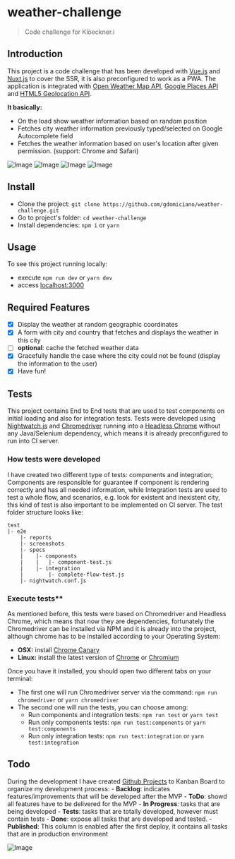 # weather-challenge

> Code challenge for Klöeckner.i

## Introduction

This project is a code challenge that has been developed with [Vue.js](https://vuejs.org/) and [Nuxt.js](https://nuxtjs.org/) to cover the SSR, it is also preconfigured to work as a PWA.
The application is integrated with [Open Weather Map API](http://openweathermap.org/API#weather), [Google Places API](https://developers.google.com/places/javascript/) and [HTML5 Geolocation API](https://developer.mozilla.org/en-US/docs/Web/API/Geolocation/Using_geolocation).

**It basically:**
* On the load show weather information based on random position
* Fetches city weather information previously typed/selected on Google Autocomplete field
* Fetches the weather information based on user's location after given permission. (support: Chrome and Safari)

![Image](https://raw.githubusercontent.com/gdomiciano/weather-challenge/develop/assets/screenshots/load.png) ![Image](https://raw.githubusercontent.com/gdomiciano/weather-challenge/develop/assets/screenshots/search.png) ![Image](https://raw.githubusercontent.com/gdomiciano/weather-challenge/develop/assets/screenshots/error.png) ![Image](https://raw.githubusercontent.com/gdomiciano/weather-challenge/develop/assets/screenshots/location.png)

## Install
- Clone the project: `git clone https://github.com/gdomiciano/weather-challenge.git`
- Go to project's folder: `cd weather-challenge`
- Install dependencies: `npm i` or `yarn`

## Usage
To see this project running locally:
- execute `npm run dev` or `yarn dev`
- access [localhost:3000](http://localhost:3000)

## Required Features

-   [x] Display the weather at random geographic coordinates
-   [x] A form with city and country that fetches and displays the weather in this city
-   [ ] **optional**: cache the fetched weather data
-   [x] Gracefully handle the case where the city could not be found (display the information to the user)
-   [x] Have fun!

## Tests
This project contains End to End tests that are used to test components on initial loading and also for integration tests. Tests were developed using [Nightwatch.js](http://nightwatchjs.org/) and [Chromedriver](https://sites.google.com/a/chromium.org/chromedriver/) running into a [Headless Chrome](https://developers.google.com/web/updates/2017/04/headless-chrome) without any Java/Selenium dependency, which means it is already preconfigured to run into CI server.

### How tests were developed

   I have created two different type of tests: components and integration; Components are responsible for guarantee if component is rendering correctly and has all needed information, while Integration tests are used to test a whole flow, and scenarios, e.g. look for existent and inexistent city, this kind of test is also important to be implemented on CI server.
   The test folder structure looks like:

   ```
   test
   |- e2e
       |- reports
       |- screenshots
       |- specs
       |    |- components
       |    |   |- component-test.js
       |    |- integration
       |        |- complete-flow-test.js
       |- nightwatch.conf.js
   ```

### Execute tests**

As mentioned before, this tests were based on Chromedriver and Headless Chrome, which means that now they are dependencies, fortunately the Chromedriver can be installed via NPM and it is already into the project, although chrome has to be installed according to your Operating System:
   - **OSX:** install [Chrome Canary](https://www.google.com/chrome/browser/canary.html?platform=mac)
   - **Linux:** install the latest version of [Chrome](https://www.google.com/chrome/browser/desktop/index.html) or [Chromium](https://www.chromium.org/getting-involved/download-chromium)

Once you have it installed, you should open two different tabs on your terminal:
   - The first one will run Chromedriver server via the command: `npm run chromedriver` or `yarn chromedriver`
   - The second one will run the tests, you can choose among:
       - Run components and integration tests: `npm run test` or `yarn test`
       - Run only components tests: `npm run test:components` or `yarn test:components`
       - Run only integration tests: `npm run test:integration` or `yarn test:integration`

## Todo
During the development I have created [Github Projects](https://github.com/gdomiciano/weather-challenge/projects/1) to Kanban Board to organize my development process:
    - **Backlog**: indicates features/improvements that will be developed after the MVP
    - **ToDo**: showd all features have to be delivered for the MVP
    - **In Progress**: tasks that are being developed
    - **Tests**: tasks that are totally developed, however must contain tests
    - **Done**: expose all tasks that are developed and tested.
    - **Published**: This column is enabled after the first deploy, it contains all tasks that are in production environment

![Image](https://raw.githubusercontent.com/gdomiciano/weather-challenge/develop/assets/screenshots/github-projects.png)


